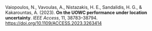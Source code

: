 Vaiopoulos, N., Vavoulas, A., Nistazakis, H. E., Sandalidis, H. G., & Kakarountas, A. (2023). 
**On the UOWC performance under location uncertainty**. *IEEE Access*, 11, 38783–38794.
https://doi.org/10.1109/ACCESS.2023.3263414
